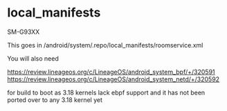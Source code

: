 local_manifests
===============
SM-G93XX

This goes in /android/system/.repo/local_manifests/roomservice.xml

You will also need 

https://review.lineageos.org/c/LineageOS/android_system_bpf/+/320591
https://review.lineageos.org/c/LineageOS/android_system_netd/+/320592

for build to boot as 3.18 kernels lack ebpf support and it has not been ported over to any 3.18 kernel yet
